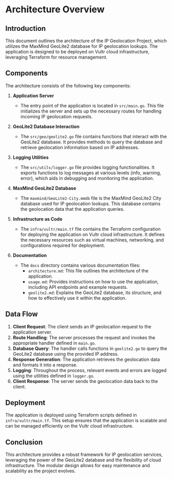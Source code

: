 # Architecture Overview

## Introduction
This document outlines the architecture of the IP Geolocation Project, which utilizes the MaxMind GeoLite2 database for IP geolocation lookups. The application is designed to be deployed on Vultr cloud infrastructure, leveraging Terraform for resource management.

## Components
The architecture consists of the following key components:

1. **Application Server**
   - The entry point of the application is located in `src/main.go`. This file initializes the server and sets up the necessary routes for handling incoming IP geolocation requests.

2. **GeoLite2 Database Interaction**
   - The `src/geo/geolite2.go` file contains functions that interact with the GeoLite2 database. It provides methods to query the database and retrieve geolocation information based on IP addresses.

3. **Logging Utilities**
   - The `src/utils/logger.go` file provides logging functionalities. It exports functions to log messages at various levels (info, warning, error), which aids in debugging and monitoring the application.

4. **MaxMind GeoLite2 Database**
   - The `maxmind/GeoLite2-City.mmdb` file is the MaxMind GeoLite2 City database used for IP geolocation lookups. This database contains the geolocation data that the application queries.

5. **Infrastructure as Code**
   - The `infra/vultr/main.tf` file contains the Terraform configuration for deploying the application on Vultr cloud infrastructure. It defines the necessary resources such as virtual machines, networking, and configurations required for deployment.

6. **Documentation**
   - The `docs` directory contains various documentation files:
     - `architecture.md`: This file outlines the architecture of the application.
     - `usage.md`: Provides instructions on how to use the application, including API endpoints and example requests.
     - `geolite2.md`: Explains the GeoLite2 database, its structure, and how to effectively use it within the application.

## Data Flow
1. **Client Request**: The client sends an IP geolocation request to the application server.
2. **Route Handling**: The server processes the request and invokes the appropriate handler defined in `main.go`.
3. **Database Query**: The handler calls functions in `geolite2.go` to query the GeoLite2 database using the provided IP address.
4. **Response Generation**: The application retrieves the geolocation data and formats it into a response.
5. **Logging**: Throughout the process, relevant events and errors are logged using the utilities defined in `logger.go`.
6. **Client Response**: The server sends the geolocation data back to the client.

## Deployment
The application is deployed using Terraform scripts defined in `infra/vultr/main.tf`. This setup ensures that the application is scalable and can be managed efficiently on the Vultr cloud infrastructure.

## Conclusion
This architecture provides a robust framework for IP geolocation services, leveraging the power of the GeoLite2 database and the flexibility of cloud infrastructure. The modular design allows for easy maintenance and scalability as the project evolves.